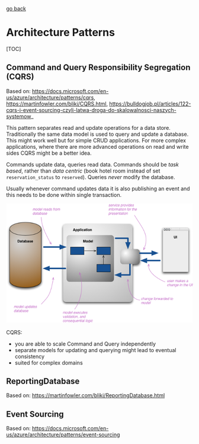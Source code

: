 [go back](https://github.com/pkardas/learning)

# Architecture Patterns

[TOC]

## Command and Query Responsibility Segregation (CQRS)

Based on: https://docs.microsoft.com/en-us/azure/architecture/patterns/cqrs, https://martinfowler.com/bliki/CQRS.html, https://bulldogjob.pl/articles/122-cqrs-i-event-sourcing-czyli-latwa-droga-do-skalowalnosci-naszych-systemow_

This pattern separates read and update operations for a data store. Traditionally the same data model is used to query and update a database. This might work well but for simple CRUD applications. For more complex applications, where there are more advanced operations on read and write sides CQRS might be a better idea.

Commands update data, queries read data. Commands should be *task based*, rather than *data centric* (book hotel room instead of set `reservation_status` to `reserved`). Queries *never* modify the database.

Usually whenever command updates data it is also publishing an event and this needs to be done within single transaction.

![patterns-architecture-cqrs-martin-fowler](../_images/patterns-architecture-cqrs-martin-fowler.png)

CQRS:

- you are able to scale Command and Query independently
- separate models for updating and querying might lead to eventual consistency
- suited for complex domains

## ReportingDatabase

Based on: https://martinfowler.com/bliki/ReportingDatabase.html



## Event Sourcing

Based on: https://docs.microsoft.com/en-us/azure/architecture/patterns/event-sourcing